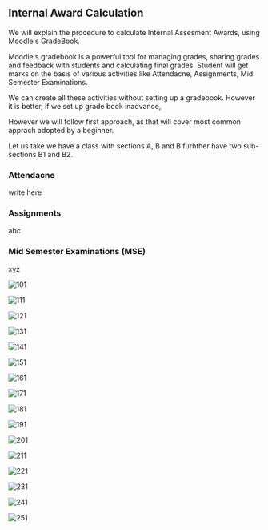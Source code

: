 ## Internal Award Calculation

We will explain the procedure to calculate Internal Assesment Awards, using Moodle's GradeBook.

Moodle's gradebook is a powerful tool for managing grades, sharing grades and feedback with students and calculating final grades.
Student will get marks on the basis of various activities like Attendacne, Assignments, Mid Semester Examinations.

We can create all these activities without setting up a gradebook. However it is better, if we set up grade book inadvance,

However we will follow first approach, as that will cover most common apprach adopted by a beginner.

Let us take we have a class with sections A, B and B furhther have two sub-sections B1 and B2.

### Attendacne

write here


### Assignments

abc

### Mid Semester Examinations (MSE)

xyz

![101](Quiz/Quiz101.png)

![111](Quiz/Quiz111.png)

![121](Quiz/Quiz121.png)

![131](Quiz/Quiz131.png)

![141](Quiz/Quiz141.png)

![151](Quiz/Quiz151.png)

![161](Quiz/Quiz161.png)

![171](Quiz/Quiz171.png)

![181](Quiz/Quiz181.png)

![191](Quiz/Quiz191.png)

![201](Quiz/Quiz201.png)

![211](Quiz/Quiz211.png)

![221](Quiz/Quiz221.png)

![231](Quiz/Quiz231.png)

![241](Quiz/Quiz241.png)

![251](Quiz/Quiz251.png)

